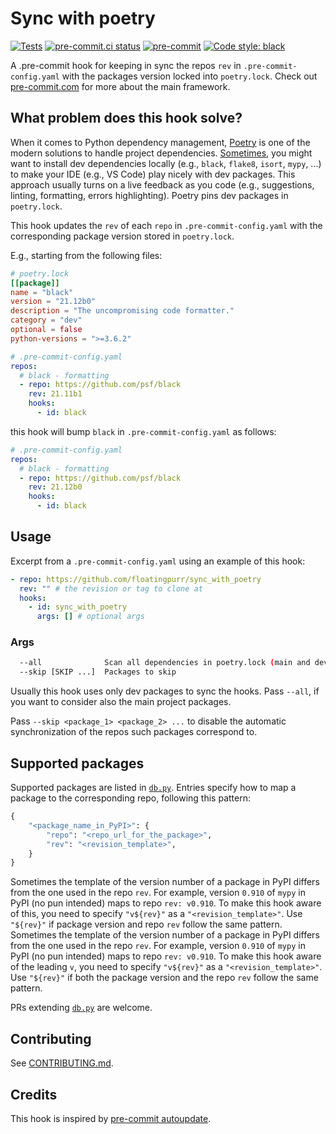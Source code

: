 # Sync with poetry

[![Tests](https://github.com/floatingpurr/sync_with_poetry/actions/workflows/tests.yml/badge.svg)](https://github.com/floatingpurr/sync_with_poetry/actions/workflows/tests.yml)
[![pre-commit.ci status](https://results.pre-commit.ci/badge/github/floatingpurr/sync_with_poetry/main.svg)](https://results.pre-commit.ci/latest/github/floatingpurr/sync_with_poetry/main)
[![pre-commit](https://img.shields.io/badge/pre--commit-enabled-brightgreen?logo=pre-commit&logoColor=white)](https://github.com/pre-commit/pre-commit)
[![Code style: black](https://img.shields.io/badge/code%20style-black-000000.svg)](https://github.com/psf/black)

A .pre-commit hook for keeping in sync the repos `rev` in
`.pre-commit-config.yaml` with the packages version locked into `poetry.lock`.
Check out [pre-commit.com](https://pre-commit.com/) for more about the main
framework.

## What problem does this hook solve?

When it comes to Python dependency management,
[Poetry](https://python-poetry.org/) is one of the modern solutions to handle
project dependencies. [Sometimes](https://stackoverflow.com/q/70127649/4820341),
you might want to install dev dependencies locally (e.g., `black`, `flake8`,
`isort`, `mypy`, ...) to make your IDE (e.g., VS Code) play nicely with dev
packages. This approach usually turns on a live feedback as you code (e.g.,
suggestions, linting, formatting, errors highlighting). Poetry pins dev packages
in `poetry.lock`.

This hook updates the `rev` of each `repo` in `.pre-commit-config.yaml` with the
corresponding package version stored in `poetry.lock`.

E.g., starting from the following files:

```toml
# poetry.lock
[[package]]
name = "black"
version = "21.12b0"
description = "The uncompromising code formatter."
category = "dev"
optional = false
python-versions = ">=3.6.2"
```

```yaml
# .pre-commit-config.yaml
repos:
  # black - formatting
  - repo: https://github.com/psf/black
    rev: 21.11b1
    hooks:
      - id: black
```

this hook will bump `black` in `.pre-commit-config.yaml` as follows:

```yaml
# .pre-commit-config.yaml
repos:
  # black - formatting
  - repo: https://github.com/psf/black
    rev: 21.12b0
    hooks:
      - id: black
```

## Usage

Excerpt from a `.pre-commit-config.yaml` using an example of this hook:

```yaml
- repo: https://github.com/floatingpurr/sync_with_poetry
  rev: "" # the revision or tag to clone at
  hooks:
    - id: sync_with_poetry
      args: [] # optional args
```

### Args

```bash
  --all              Scan all dependencies in poetry.lock (main and dev)
  --skip [SKIP ...]  Packages to skip
```

Usually this hook uses only dev packages to sync the hooks. Pass `--all`, if you
want to consider also the main project packages.

Pass `--skip <package_1> <package_2> ...` to disable the automatic
synchronization of the repos such packages correspond to.

## Supported packages

Supported packages are listed in [`db.py`](sync_with_poetry/db.py). Entries
specify how to map a package to the corresponding repo, following this pattern:

```python
{
    "<package_name_in_PyPI>": {
        "repo": "<repo_url_for_the_package>",
        "rev": "<revision_template>",
    }
}
```

Sometimes the template of the version number of a package in PyPI differs from
the one used in the repo `rev`. For example, version `0.910` of `mypy` in PyPI
(no pun intended) maps to repo `rev: v0.910`. To make this hook aware of this,
you need to specify `"v${rev}"` as a `"<revision_template>"`. Use `"${rev}"` if
package version and repo `rev` follow the same pattern. Sometimes the template
of the version number of a package in PyPI differs from the one used in the repo
`rev`. For example, version `0.910` of `mypy` in PyPI (no pun intended) maps to
repo `rev: v0.910`. To make this hook aware of the leading `v`, you need to
specify `"v${rev}"` as a `"<revision_template>"`. Use `"${rev}"` if both the
package version and the repo `rev` follow the same pattern.

PRs extending [`db.py`](sync_with_poetry/db.py) are welcome.

## Contributing

See [CONTRIBUTING.md](.github/CONTRIBUTING.md).

## Credits

This hook is inspired by
[pre-commit autoupdate](https://pre-commit.com/index.html#pre-commit-autoupdate).
